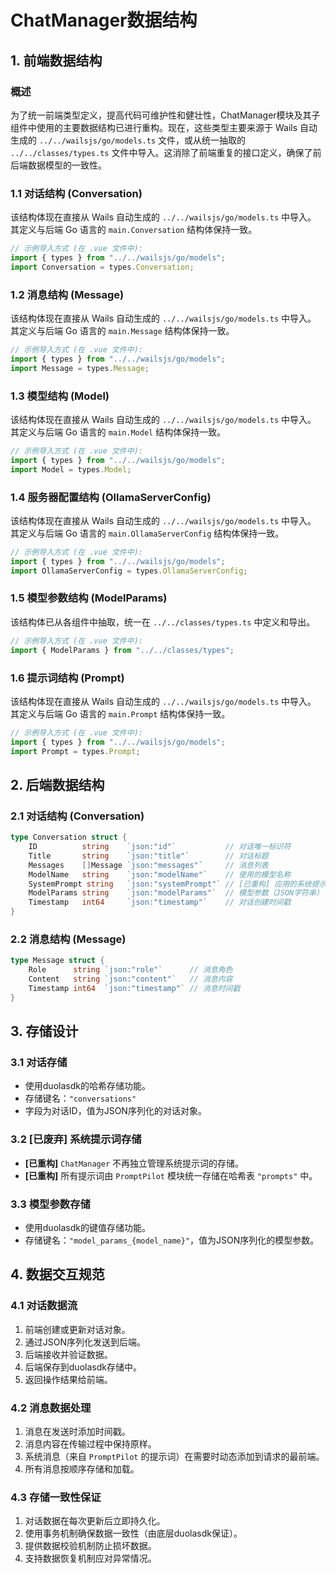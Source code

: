 # ChatManager数据结构

## 1. 前端数据结构

### 概述
为了统一前端类型定义，提高代码可维护性和健壮性，ChatManager模块及其子组件中使用的主要数据结构已进行重构。现在，这些类型主要来源于 Wails 自动生成的 `../../wailsjs/go/models.ts` 文件，或从统一抽取的 `../../classes/types.ts` 文件中导入。这消除了前端重复的接口定义，确保了前后端数据模型的一致性。

### 1.1 对话结构 (Conversation)
该结构体现在直接从 Wails 自动生成的 `../../wailsjs/go/models.ts` 中导入。
其定义与后端 Go 语言的 `main.Conversation` 结构体保持一致。
```typescript
// 示例导入方式 (在 .vue 文件中):
import { types } from "../../wailsjs/go/models";
import Conversation = types.Conversation;
```

### 1.2 消息结构 (Message)
该结构体现在直接从 Wails 自动生成的 `../../wailsjs/go/models.ts` 中导入。
其定义与后端 Go 语言的 `main.Message` 结构体保持一致。
```typescript
// 示例导入方式 (在 .vue 文件中):
import { types } from "../../wailsjs/go/models";
import Message = types.Message;
```

### 1.3 模型结构 (Model)
该结构体现在直接从 Wails 自动生成的 `../../wailsjs/go/models.ts` 中导入。
其定义与后端 Go 语言的 `main.Model` 结构体保持一致。
```typescript
// 示例导入方式 (在 .vue 文件中):
import { types } from "../../wailsjs/go/models";
import Model = types.Model;
```

### 1.4 服务器配置结构 (OllamaServerConfig)
该结构体现在直接从 Wails 自动生成的 `../../wailsjs/go/models.ts` 中导入。
其定义与后端 Go 语言的 `main.OllamaServerConfig` 结构体保持一致。
```typescript
// 示例导入方式 (在 .vue 文件中):
import { types } from "../../wailsjs/go/models";
import OllamaServerConfig = types.OllamaServerConfig;
```

### 1.5 模型参数结构 (ModelParams)
该结构体已从各组件中抽取，统一在 `../../classes/types.ts` 中定义和导出。
```typescript
// 示例导入方式 (在 .vue 文件中):
import { ModelParams } from "../../classes/types";
```

### 1.6 提示词结构 (Prompt)
该结构体现在直接从 Wails 自动生成的 `../../wailsjs/go/models.ts` 中导入。
其定义与后端 Go 语言的 `main.Prompt` 结构体保持一致。
```typescript
// 示例导入方式 (在 .vue 文件中):
import { types } from "../../wailsjs/go/models";
import Prompt = types.Prompt;
```

## 2. 后端数据结构

### 2.1 对话结构 (Conversation)
```go
type Conversation struct {
	ID          string    `json:"id"`           // 对话唯一标识符
	Title       string    `json:"title"`        // 对话标题
	Messages    []Message `json:"messages"`     // 消息列表
	ModelName   string    `json:"modelName"`    // 使用的模型名称
	SystemPrompt string   `json:"systemPrompt"` // [已重构] 应用的系统提示词 (main.Prompt 对象的 JSON 字符串)
	ModelParams string    `json:"modelParams"`  // 模型参数（JSON字符串）
	Timestamp   int64     `json:"timestamp"`    // 对话创建时间戳
}
```

### 2.2 消息结构 (Message)
```go
type Message struct {
	Role      string `json:"role"`      // 消息角色
	Content   string `json:"content"`   // 消息内容
	Timestamp int64  `json:"timestamp"` // 消息时间戳
}
```

## 3. 存储设计

### 3.1 对话存储
- 使用duolasdk的哈希存储功能。
- 存储键名：`"conversations"`
- 字段为对话ID，值为JSON序列化的对话对象。

### 3.2 [已废弃] 系统提示词存储
- **[已重构]** `ChatManager` 不再独立管理系统提示词的存储。
- **[已重构]** 所有提示词由 `PromptPilot` 模块统一存储在哈希表 `"prompts"` 中。

### 3.3 模型参数存储
- 使用duolasdk的键值存储功能。
- 存储键名：`"model_params_{model_name}"`，值为JSON序列化的模型参数。

## 4. 数据交互规范

### 4.1 对话数据流
1. 前端创建或更新对话对象。
2. 通过JSON序列化发送到后端。
3. 后端接收并验证数据。
4. 后端保存到duolasdk存储中。
5. 返回操作结果给前端。

### 4.2 消息数据处理
1. 消息在发送时添加时间戳。
2. 消息内容在传输过程中保持原样。
3. 系统消息（来自 `PromptPilot` 的提示词）在需要时动态添加到请求的最前端。
4. 所有消息按顺序存储和加载。

### 4.3 存储一致性保证
1. 对话数据在每次更新后立即持久化。
2. 使用事务机制确保数据一致性（由底层duolasdk保证）。
3. 提供数据校验机制防止损坏数据。
4. 支持数据恢复机制应对异常情况。

